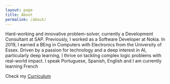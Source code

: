 ```yaml
---
layout: page
title: About
permalink: /about/
---
```


Hard-working and innovative problem-solver, currently a Development Consultant at
SAP. Previously, I worked as a Software Developer at Nokia. In 2019, I earned a BEng
in Computers with Electronics from the University of Essex. Driven by a passion for
technology and a deep interest in AI, particularly deep learning, I thrive on tackling
complex logic problems with real-world impact. I speak Portuguese, Spanish, English
and I am currently learning French

Check my [Curriculum](/jekyll/update/2024/04/20/cv.html)